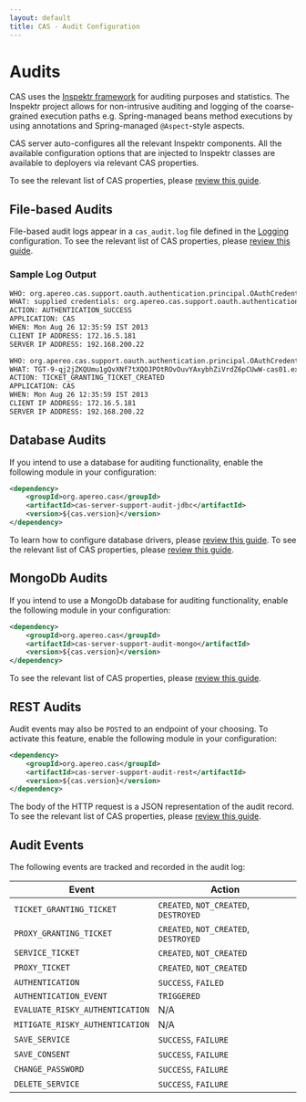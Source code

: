 ```yaml
---
layout: default
title: CAS - Audit Configuration
---
```


# Audits

CAS uses the [Inspektr framework](https://github.com/apereo/inspektr) for auditing purposes
and statistics. The Inspektr project allows for non-intrusive auditing and logging of the
coarse-grained execution paths e.g. Spring-managed beans method executions by using annotations
and Spring-managed `@Aspect`-style aspects.


CAS server auto-configures all the relevant Inspektr components.   All the available configuration options that are injected to Inspektr classes are available to
deployers via relevant CAS properties.

To see the relevant list of CAS properties, please [review this guide](Configuration-Properties.html#audits).

## File-based Audits

File-based audit logs appear in a `cas_audit.log` file defined in the [Logging](Logging.html) configuration.
To see the relevant list of CAS properties, please [review this guide](Configuration-Properties.html#audits).

### Sample Log Output

```bash
WHO: org.apereo.cas.support.oauth.authentication.principal.OAuthCredentials@6cd7c975
WHAT: supplied credentials: org.apereo.cas.support.oauth.authentication.principal.OAuthCredentials@6cd7c975
ACTION: AUTHENTICATION_SUCCESS
APPLICATION: CAS
WHEN: Mon Aug 26 12:35:59 IST 2013
CLIENT IP ADDRESS: 172.16.5.181
SERVER IP ADDRESS: 192.168.200.22

WHO: org.apereo.cas.support.oauth.authentication.principal.OAuthCredentials@6cd7c975
WHAT: TGT-9-qj2jZKQUmu1gQvXNf7tXQOJPOtROvOuvYAxybhZiVrdZ6pCUwW-cas01.example.org
ACTION: TICKET_GRANTING_TICKET_CREATED
APPLICATION: CAS
WHEN: Mon Aug 26 12:35:59 IST 2013
CLIENT IP ADDRESS: 172.16.5.181
SERVER IP ADDRESS: 192.168.200.22
```

## Database Audits

If you intend to use a database for auditing functionality, enable the following module in your configuration:

```xml
<dependency>
    <groupId>org.apereo.cas</groupId>
    <artifactId>cas-server-support-audit-jdbc</artifactId>
    <version>${cas.version}</version>
</dependency>
```

To learn how to configure database drivers, please [review this guide](JDBC-Drivers.html).
To see the relevant list of CAS properties, please [review this guide](Configuration-Properties.html#database-audits).

## MongoDb Audits

If you intend to use a MongoDb database for auditing functionality, enable the following module in your configuration:

```xml
<dependency>
    <groupId>org.apereo.cas</groupId>
    <artifactId>cas-server-support-audit-mongo</artifactId>
    <version>${cas.version}</version>
</dependency>
```

To see the relevant list of CAS properties, please [review this guide](Configuration-Properties.html#mongodb-audits).

## REST Audits

Audit events may also be `POST`ed to an endpoint of your choosing. To activate this feature, enable the following module in your configuration:

```xml
<dependency>
    <groupId>org.apereo.cas</groupId>
    <artifactId>cas-server-support-audit-rest</artifactId>
    <version>${cas.version}</version>
</dependency>
```

The body of the HTTP request is a JSON representation of the audit record. To see the relevant list of CAS properties, please [review this guide](Configuration-Properties.html#rest-audits).

## Audit Events

The following events are tracked and recorded in the audit log:

| Event                                 | Action          
|---------------------------------------|--------------------------------------
| `TICKET_GRANTING_TICKET`              | `CREATED`, `NOT_CREATED`, `DESTROYED`
| `PROXY_GRANTING_TICKET`               | `CREATED`, `NOT_CREATED`, `DESTROYED`
| `SERVICE_TICKET`                      | `CREATED`, `NOT_CREATED`
| `PROXY_TICKET`                        | `CREATED`, `NOT_CREATED`
| `AUTHENTICATION`                      | `SUCCESS`, `FAILED`
| `AUTHENTICATION_EVENT`                | `TRIGGERED`
| `EVALUATE_RISKY_AUTHENTICATION`       | N/A
| `MITIGATE_RISKY_AUTHENTICATION`       | N/A
| `SAVE_SERVICE`                        | `SUCCESS`, `FAILURE`
| `SAVE_CONSENT`                        | `SUCCESS`, `FAILURE`
| `CHANGE_PASSWORD`                     | `SUCCESS`, `FAILURE`
| `DELETE_SERVICE`                      | `SUCCESS`, `FAILURE`
